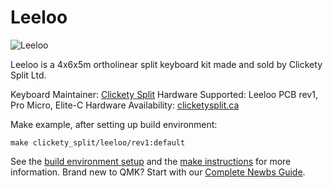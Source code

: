 # Leeloo

![Leeloo](https://cdn.shopify.com/s/files/1/0599/3460/5491/files/Leeloo-rev1.0-w.jpg?v=1646798726)

Leeloo is a 4x6x5m ortholinear split keyboard kit made and sold by Clickety Split Ltd.

Keyboard Maintainer: [Clickety Split](https://github.com/ClicketySplit)
Hardware Supported: Leeloo PCB rev1, Pro Micro, Elite-C
Hardware Availability: [clicketysplit.ca](https://clicketysplit.ca/pages/leeloo)

Make example, after setting up build environment:

    make clickety_split/leeloo/rev1:default


See the [build environment setup](https://docs.qmk.fm/#/getting_started_build_tools) and the [make instructions](https://docs.qmk.fm/#/getting_started_make_guide) for more information. Brand new to QMK? Start with our [Complete Newbs Guide](https://docs.qmk.fm/#/newbs).
